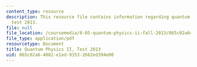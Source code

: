 ```yaml
---
content_type: resource
description: This resource file contains information regarding quantum physics II,
  test 2013.
file: null
file_location: /coursemedia/8-05-quantum-physics-ii-fall-2013/865c02a64082e1ed93532662ed394e00_MIT8_05F13_test_2013_v3.pdf
file_type: application/pdf
resourcetype: Document
title: Quantum Physics II, Test 2013
uid: 865c02a6-4082-e1ed-9353-2662ed394e00
---
```

